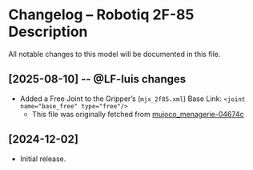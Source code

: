 # Changelog – Robotiq 2F-85 Description

All notable changes to this model will be documented in this file.

## [2025-08-10] -- @LF-luis changes
- Added a Free Joint to the Gripper’s (`mjx_2f85.xml`) Base Link: `<joint name="base_free" type="free"/>`
    - This file was originally fetched from [mujoco_menagerie-04674c](https://github.com/google-deepmind/mujoco_menagerie/tree/04674c8d0a4e12e33980a9e47fb604adc281fcc8/robotiq_2f85_v4)

## [2024-12-02]
- Initial release.
